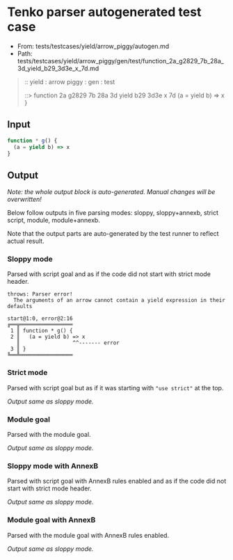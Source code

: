 # Tenko parser autogenerated test case

- From: tests/testcases/yield/arrow_piggy/autogen.md
- Path: tests/testcases/yield/arrow_piggy/gen/test/function_2a_g2829_7b_28a_3d_yield_b29_3d3e_x_7d.md

> :: yield : arrow piggy : gen : test
>
> ::> function 2a g2829 7b 28a 3d yield b29 3d3e x 7d
>            (a = yield b) => x
>          }

## Input


`````js
function * g() {
  (a = yield b) => x
}
`````

## Output

_Note: the whole output block is auto-generated. Manual changes will be overwritten!_

Below follow outputs in five parsing modes: sloppy, sloppy+annexb, strict script, module, module+annexb.

Note that the output parts are auto-generated by the test runner to reflect actual result.

### Sloppy mode

Parsed with script goal and as if the code did not start with strict mode header.

`````
throws: Parser error!
  The arguments of an arrow cannot contain a yield expression in their defaults

start@1:0, error@2:16
╔══╦═════════════════
 1 ║ function * g() {
 2 ║   (a = yield b) => x
   ║                 ^^------- error
 3 ║ }
╚══╩═════════════════

`````

### Strict mode

Parsed with script goal but as if it was starting with `"use strict"` at the top.

_Output same as sloppy mode._

### Module goal

Parsed with the module goal.

_Output same as sloppy mode._

### Sloppy mode with AnnexB

Parsed with script goal with AnnexB rules enabled and as if the code did not start with strict mode header.

_Output same as sloppy mode._

### Module goal with AnnexB

Parsed with the module goal with AnnexB rules enabled.

_Output same as sloppy mode._

